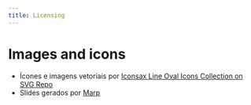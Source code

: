 ```yaml
---
title: Licensing
---
```


# Images and icons


<!-- - Ícones:  <a href="https://www.svgrepo.com/collection/coco-bold-icons/" target="_blank">Coco Bold Icons, on SVG Repo</a>. By Amir Baqian -->
- Ícones e imagens vetoriais por <a href="https://www.svgrepo.com/collection/iconsax-line-oval-icons/" target="_blank"> Iconsax Line Oval Icons Collection on SVG Repo</a>
- Slides gerados por [Marp](https://marp.app)
